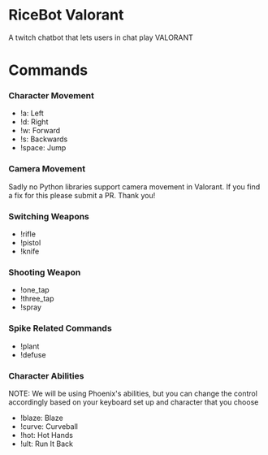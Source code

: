 # RiceBot Valorant
A twitch chatbot that lets users in chat play VALORANT

# Commands 
### Character Movement

- !a: Left
- !d: Right
- !w: Forward
- !s: Backwards
- !space: Jump

### Camera Movement
Sadly no Python libraries support camera movement in Valorant. If you find a fix for this please submit a PR. Thank you!

### Switching Weapons

- !rifle
- !pistol
- !knife

### Shooting Weapon

- !one_tap
- !three_tap
- !spray

### Spike Related Commands

- !plant
- !defuse

### Character Abilities
NOTE: We will be using Phoenix's abilities, but you can
change the control accordingly based on your keyboard
set up and character that you choose

- !blaze: Blaze
- !curve: Curveball
- !hot: Hot Hands
- !ult: Run It Back
